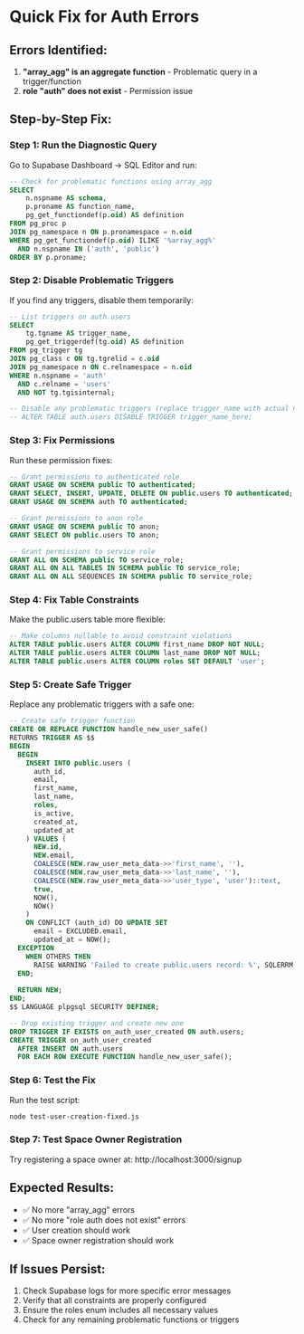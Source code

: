 # Quick Fix for Auth Errors

## Errors Identified:
1. **"array_agg" is an aggregate function** - Problematic query in a trigger/function
2. **role "auth" does not exist** - Permission issue

## Step-by-Step Fix:

### Step 1: Run the Diagnostic Query
Go to Supabase Dashboard → SQL Editor and run:

```sql
-- Check for problematic functions using array_agg
SELECT 
    n.nspname AS schema,
    p.proname AS function_name,
    pg_get_functiondef(p.oid) AS definition
FROM pg_proc p
JOIN pg_namespace n ON p.pronamespace = n.oid
WHERE pg_get_functiondef(p.oid) ILIKE '%array_agg%'
  AND n.nspname IN ('auth', 'public')
ORDER BY p.proname;
```

### Step 2: Disable Problematic Triggers
If you find any triggers, disable them temporarily:

```sql
-- List triggers on auth.users
SELECT 
    tg.tgname AS trigger_name,
    pg_get_triggerdef(tg.oid) AS definition
FROM pg_trigger tg
JOIN pg_class c ON tg.tgrelid = c.oid
JOIN pg_namespace n ON c.relnamespace = n.oid
WHERE n.nspname = 'auth' 
  AND c.relname = 'users' 
  AND NOT tg.tgisinternal;

-- Disable any problematic triggers (replace trigger_name with actual name)
-- ALTER TABLE auth.users DISABLE TRIGGER trigger_name_here;
```

### Step 3: Fix Permissions
Run these permission fixes:

```sql
-- Grant permissions to authenticated role
GRANT USAGE ON SCHEMA public TO authenticated;
GRANT SELECT, INSERT, UPDATE, DELETE ON public.users TO authenticated;
GRANT USAGE ON SCHEMA auth TO authenticated;

-- Grant permissions to anon role
GRANT USAGE ON SCHEMA public TO anon;
GRANT SELECT ON public.users TO anon;

-- Grant permissions to service role
GRANT ALL ON SCHEMA public TO service_role;
GRANT ALL ON ALL TABLES IN SCHEMA public TO service_role;
GRANT ALL ON ALL SEQUENCES IN SCHEMA public TO service_role;
```

### Step 4: Fix Table Constraints
Make the public.users table more flexible:

```sql
-- Make columns nullable to avoid constraint violations
ALTER TABLE public.users ALTER COLUMN first_name DROP NOT NULL;
ALTER TABLE public.users ALTER COLUMN last_name DROP NOT NULL;
ALTER TABLE public.users ALTER COLUMN roles SET DEFAULT 'user';
```

### Step 5: Create Safe Trigger
Replace any problematic triggers with a safe one:

```sql
-- Create safe trigger function
CREATE OR REPLACE FUNCTION handle_new_user_safe()
RETURNS TRIGGER AS $$
BEGIN
  BEGIN
    INSERT INTO public.users (
      auth_id,
      email,
      first_name,
      last_name,
      roles,
      is_active,
      created_at,
      updated_at
    ) VALUES (
      NEW.id,
      NEW.email,
      COALESCE(NEW.raw_user_meta_data->>'first_name', ''),
      COALESCE(NEW.raw_user_meta_data->>'last_name', ''),
      COALESCE(NEW.raw_user_meta_data->>'user_type', 'user')::text,
      true,
      NOW(),
      NOW()
    )
    ON CONFLICT (auth_id) DO UPDATE SET
      email = EXCLUDED.email,
      updated_at = NOW();
  EXCEPTION
    WHEN OTHERS THEN
      RAISE WARNING 'Failed to create public.users record: %', SQLERRM;
  END;
  
  RETURN NEW;
END;
$$ LANGUAGE plpgsql SECURITY DEFINER;

-- Drop existing trigger and create new one
DROP TRIGGER IF EXISTS on_auth_user_created ON auth.users;
CREATE TRIGGER on_auth_user_created
  AFTER INSERT ON auth.users
  FOR EACH ROW EXECUTE FUNCTION handle_new_user_safe();
```

### Step 6: Test the Fix
Run the test script:

```bash
node test-user-creation-fixed.js
```

### Step 7: Test Space Owner Registration
Try registering a space owner at: http://localhost:3000/signup

## Expected Results:
- ✅ No more "array_agg" errors
- ✅ No more "role auth does not exist" errors  
- ✅ User creation should work
- ✅ Space owner registration should work

## If Issues Persist:
1. Check Supabase logs for more specific error messages
2. Verify that all constraints are properly configured
3. Ensure the roles enum includes all necessary values
4. Check for any remaining problematic functions or triggers

